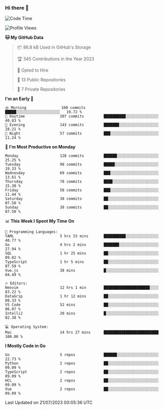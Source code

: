### Hi there 👋
<!--![visitors](https://visitor-badge.glitch.me/badge?page_id=d0zingcat)-->
<!--
**d0zingcat/d0zingcat** is a ✨ _special_ ✨ repository because its `README.md` (this file) appears on your GitHub profile.

Here are some ideas to get you started:

- 🔭 I’m currently working on ...
- 🌱 I’m currently learning ...
- 👯 I’m looking to collaborate on ...
- 🤔 I’m looking for help with ...
- 💬 Ask me about ...
- 📫 How to reach me: ...
- 😄 Pronouns: ...
- ⚡ Fun fact: ...
-->
<!--START_SECTION:waka-->
![Code Time](http://img.shields.io/badge/Code%20Time-2%2C856%20hrs%2030%20mins-blue)

![Profile Views](http://img.shields.io/badge/Profile%20Views-0-blue)

**🐱 My GitHub Data** 

> 📦 86.8 kB Used in GitHub's Storage 
 > 
> 🏆 345 Contributions in the Year 2023
 > 
> 💼 Opted to Hire
 > 
> 📜 13 Public Repositories 
 > 
> 🔑 7 Private Repositories 
 > 
**I'm an Early 🐤** 

```text
🌞 Morning                100 commits         █████░░░░░░░░░░░░░░░░░░░░   19.72 % 
🌆 Daytime                207 commits         ██████████░░░░░░░░░░░░░░░   40.83 % 
🌃 Evening                143 commits         ███████░░░░░░░░░░░░░░░░░░   28.21 % 
🌙 Night                  57 commits          ███░░░░░░░░░░░░░░░░░░░░░░   11.24 % 
```
📅 **I'm Most Productive on Monday** 

```text
Monday                   128 commits         ██████░░░░░░░░░░░░░░░░░░░   25.25 % 
Tuesday                  98 commits          █████░░░░░░░░░░░░░░░░░░░░   19.33 % 
Wednesday                69 commits          ███░░░░░░░░░░░░░░░░░░░░░░   13.61 % 
Thursday                 78 commits          ████░░░░░░░░░░░░░░░░░░░░░   15.38 % 
Friday                   58 commits          ███░░░░░░░░░░░░░░░░░░░░░░   11.44 % 
Saturday                 38 commits          ██░░░░░░░░░░░░░░░░░░░░░░░   07.50 % 
Sunday                   38 commits          ██░░░░░░░░░░░░░░░░░░░░░░░   07.50 % 
```


📊 **This Week I Spent My Time On** 

```text
💬 Programming Languages: 
YAML                     5 hrs 53 mins       ██████████░░░░░░░░░░░░░░░   40.77 % 
Go                       4 hrs 2 mins        ███████░░░░░░░░░░░░░░░░░░   27.94 % 
SQL                      1 hr 25 mins        ██░░░░░░░░░░░░░░░░░░░░░░░   09.82 % 
TypeScript               1 hr 5 mins         ██░░░░░░░░░░░░░░░░░░░░░░░   07.59 % 
Vue.js                   38 mins             █░░░░░░░░░░░░░░░░░░░░░░░░   04.49 % 

🔥 Editors: 
Neovim                   12 hrs 1 min        █████████████████████░░░░   83.22 % 
DataGrip                 1 hr 12 mins        ██░░░░░░░░░░░░░░░░░░░░░░░   08.33 % 
VS Code                  52 mins             ██░░░░░░░░░░░░░░░░░░░░░░░   06.07 % 
IntelliJ                 20 mins             █░░░░░░░░░░░░░░░░░░░░░░░░   02.38 % 

💻 Operating System: 
Mac                      14 hrs 27 mins      █████████████████████████   100.00 % 
```

**I Mostly Code in Go** 

```text
Go                       5 repos             ██████░░░░░░░░░░░░░░░░░░░   22.73 % 
Python                   2 repos             ██░░░░░░░░░░░░░░░░░░░░░░░   09.09 % 
TypeScript               2 repos             ██░░░░░░░░░░░░░░░░░░░░░░░   09.09 % 
HCL                      2 repos             ██░░░░░░░░░░░░░░░░░░░░░░░   09.09 % 
Vue                      2 repos             ██░░░░░░░░░░░░░░░░░░░░░░░   09.09 % 
```




 Last Updated on 21/07/2023 00:05:36 UTC
<!--END_SECTION:waka-->

